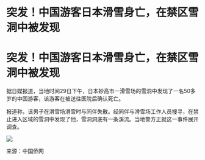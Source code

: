 # 突发！中国游客日本滑雪身亡，在禁区雪洞中被发现

# 突发！中国游客日本滑雪身亡，在禁区雪洞中被发现

据日媒报道，当地时间29日下午，日本妙高市一滑雪场的雪洞中发现了一名50多岁的中国游客，该游客在被送往医院后确认死亡。

报道称，该男子在滑雪场滑雪时与同伴失散。经同伴与滑雪场工作人员搜寻，在禁止进入区域的雪洞中发现了他，雪洞洞底有一条溪流。当地警方正就这一事件展开调查。

![](https://inews.gtimg.com/om_bt/OlMbEtmtqfQP1aQwRESDz_zODCcNK10Ml-6jXchkkGK_0AA/1000)

来源：中国侨网

